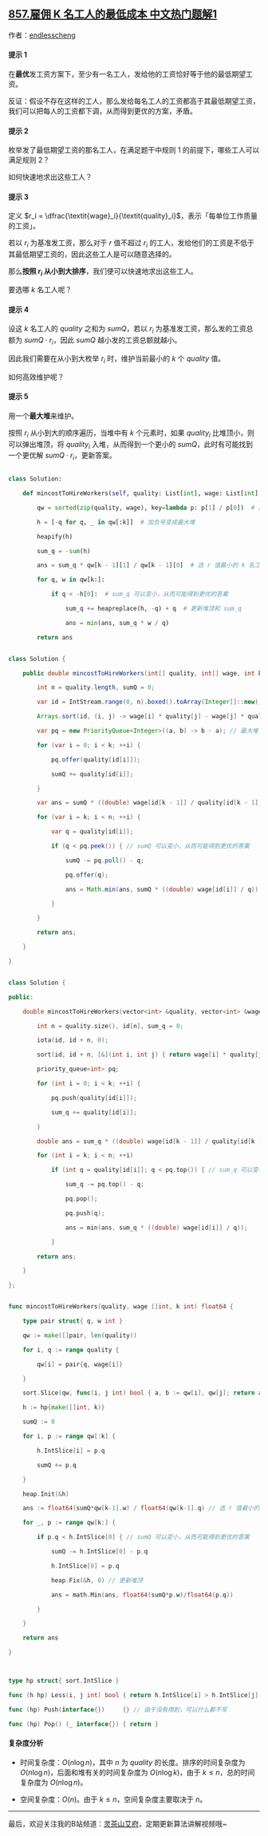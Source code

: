 ## [857.雇佣 K 名工人的最低成本 中文热门题解1](https://leetcode.cn/problems/minimum-cost-to-hire-k-workers/solutions/100000/yi-bu-bu-ti-shi-ru-he-si-kao-ci-ti-by-en-1p00)

作者：[endlesscheng](https://leetcode.cn/u/endlesscheng)

#### 提示 1

在**最优**发工资方案下，至少有一名工人，发给他的工资恰好等于他的最低期望工资。

反证：假设不存在这样的工人，那么发给每名工人的工资都高于其最低期望工资，我们可以把每人的工资都下调，从而得到更优的方案，矛盾。

#### 提示 2

枚举发了最低期望工资的那名工人，在满足题干中规则 1 的前提下，哪些工人可以满足规则 2？

如何快速地求出这些工人？

#### 提示 3

定义 $r_i = \dfrac{\textit{wage}_i}{\textit{quality}_i}$，表示「每单位工作质量的工资」。

若以 $r_i$ 为基准发工资，那么对于 $r$ 值不超过 $r_i$ 的工人，发给他们的工资是不低于其最低期望工资的，因此这些工人是可以随意选择的。

那么**按照 $r_i$ 从小到大排序**，我们便可以快速地求出这些工人。

要选哪 $k$ 名工人呢？

#### 提示 4

设这 $k$ 名工人的 $\textit{quality}$ 之和为 $\textit{sumQ}$，若以 $r_i$ 为基准发工资，那么发的工资总额为 $\textit{sumQ}\cdot r_i$，因此 $\textit{sumQ}$ 越小发的工资总额就越小。

因此我们需要在从小到大枚举 $r_i$ 时，维护当前最小的 $k$ 个 $\textit{quality}$ 值。

如何高效维护呢？

#### 提示 5

用一个**最大堆**来维护。

按照 $r_i$ 从小到大的顺序遍历，当堆中有 $k$ 个元素时，如果 $\textit{quality}_i$ 比堆顶小，则可以弹出堆顶，将 $\textit{quality}_i$ 入堆，从而得到一个更小的 $\textit{sumQ}$，此时有可能找到一个更优解 $\textit{sumQ}\cdot r_i$，更新答案。

```py [sol1-Python3]
class Solution:
    def mincostToHireWorkers(self, quality: List[int], wage: List[int], k: int) -> float:
        qw = sorted(zip(quality, wage), key=lambda p: p[1] / p[0])  # 按照 r 值排序
        h = [-q for q, _ in qw[:k]]  # 加负号变成最大堆
        heapify(h)
        sum_q = -sum(h)
        ans = sum_q * qw[k - 1][1] / qw[k - 1][0]  # 选 r 值最小的 k 名工人组成当前的最优解
        for q, w in qw[k:]:
            if q < -h[0]:  # sum_q 可以变小，从而可能得到更优的答案
                sum_q += heapreplace(h, -q) + q  # 更新堆顶和 sum_q
                ans = min(ans, sum_q * w / q)
        return ans
```

```java [sol1-Java]
class Solution {
    public double mincostToHireWorkers(int[] quality, int[] wage, int k) {
        int n = quality.length, sumQ = 0;
        var id = IntStream.range(0, n).boxed().toArray(Integer[]::new);
        Arrays.sort(id, (i, j) -> wage[i] * quality[j] - wage[j] * quality[i]); // 按照 r 值排序
        var pq = new PriorityQueue<Integer>((a, b) -> b - a); // 最大堆
        for (var i = 0; i < k; ++i) {
            pq.offer(quality[id[i]]);
            sumQ += quality[id[i]];
        }
        var ans = sumQ * ((double) wage[id[k - 1]] / quality[id[k - 1]]); // 选 r 值最小的 k 名工人组成当前的最优解
        for (var i = k; i < n; ++i) {
            var q = quality[id[i]];
            if (q < pq.peek()) { // sumQ 可以变小，从而可能得到更优的答案
                sumQ -= pq.poll() - q;
                pq.offer(q);
                ans = Math.min(ans, sumQ * ((double) wage[id[i]] / q));
            }
        }
        return ans;
    }
}
```

```cpp [sol1-C++]
class Solution {
public:
    double mincostToHireWorkers(vector<int> &quality, vector<int> &wage, int k) {
        int n = quality.size(), id[n], sum_q = 0;
        iota(id, id + n, 0);
        sort(id, id + n, [&](int i, int j) { return wage[i] * quality[j] < wage[j] * quality[i]; }); // 按照 r 值排序
        priority_queue<int> pq;
        for (int i = 0; i < k; ++i) {
            pq.push(quality[id[i]]);
            sum_q += quality[id[i]];
        }
        double ans = sum_q * ((double) wage[id[k - 1]] / quality[id[k - 1]]); // 选 r 值最小的 k 名工人组成当前的最优解
        for (int i = k; i < n; ++i)
            if (int q = quality[id[i]]; q < pq.top()) { // sum_q 可以变小，从而可能得到更优的答案
                sum_q -= pq.top() - q;
                pq.pop();
                pq.push(q);
                ans = min(ans, sum_q * ((double) wage[id[i]] / q));
            }
        return ans;
    }
};
```

```go [sol1-Go]
func mincostToHireWorkers(quality, wage []int, k int) float64 {
	type pair struct{ q, w int }
	qw := make([]pair, len(quality))
	for i, q := range quality {
		qw[i] = pair{q, wage[i]}
	}
	sort.Slice(qw, func(i, j int) bool { a, b := qw[i], qw[j]; return a.w*b.q < b.w*a.q }) // 按照 r 值排序
	h := hp{make([]int, k)}
	sumQ := 0
	for i, p := range qw[:k] {
		h.IntSlice[i] = p.q
		sumQ += p.q
	}
	heap.Init(&h)
	ans := float64(sumQ*qw[k-1].w) / float64(qw[k-1].q) // 选 r 值最小的 k 名工人组成当前的最优解
	for _, p := range qw[k:] {
		if p.q < h.IntSlice[0] { // sumQ 可以变小，从而可能得到更优的答案
			sumQ -= h.IntSlice[0] - p.q
			h.IntSlice[0] = p.q
			heap.Fix(&h, 0) // 更新堆顶
			ans = math.Min(ans, float64(sumQ*p.w)/float64(p.q))
		}
	}
	return ans
}

type hp struct{ sort.IntSlice }
func (h hp) Less(i, j int) bool { return h.IntSlice[i] > h.IntSlice[j] } // 最大堆
func (hp) Push(interface{})     {} // 由于没有用到，可以什么都不写
func (hp) Pop() (_ interface{}) { return }
```

#### 复杂度分析

- 时间复杂度：$O(n\log n)$，其中 $n$ 为 $\textit{quality}$ 的长度。排序的时间复杂度为 $O(n\log n)$，后面和堆有关的时间复杂度为 $O(n\log k)$，由于 $k\le n$，总的时间复杂度为 $O(n\log n)$。
- 空间复杂度：$O(n)$。由于 $k\le n$，空间复杂度主要取决于 $n$。

---

最后，欢迎关注我的B站频道：[灵茶山艾府](https://space.bilibili.com/206214)，定期更新算法讲解视频哦~
